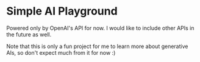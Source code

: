 # Simple AI Playground

Powered only by OpenAI's API for now. I would like to include other APIs in the future as well.

Note that this is only a fun project for me to learn more about generative AIs, so don't expect much from it for now :)
